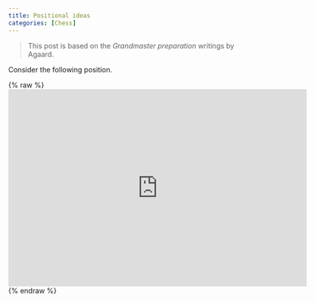 ```yaml
---
title: Positional ideas 
categories: [Chess]
---
```


> This post is based on the *Grandmaster preparation* writings by Agaard.

Consider the following position.


<div markdown="0">
{% raw %}
<iframe width="600" height="397" frameborder="0"
        src="https://lichess.org/study/embed/WcKABhGP?theme=auto&bg=auto">
</iframe>
{% endraw %}
</div>
